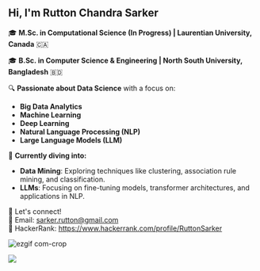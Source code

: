 <h2><strong>Hi, I'm Rutton Chandra Sarker</strong></h2>  

🎓 **M.Sc. in Computational Science (In Progress) | Laurentian University, Canada** 🇨🇦

🎓 **B.Sc. in Computer Science & Engineering | North South University, Bangladesh** 🇧🇩

🔍 **Passionate about Data Science** with a focus on:  
- **Big Data Analytics**  
- **Machine Learning**  
- **Deep Learning**  
- **Natural Language Processing (NLP)**  
- **Large Language Models (LLM)**

🚀 **Currently diving into:**  
- **Data Mining**: Exploring techniques like clustering, association rule mining, and classification.  
- **LLMs**: Focusing on fine-tuning models, transformer architectures, and applications in NLP.

🔗 Let's connect!  
📧 Email: [sarker.rutton@gmail.com](mailto:sarker.rutton@gmail.com)  
📂 HackerRank: https://www.hackerrank.com/profile/RuttonSarker


   ![ezgif com-crop](https://user-images.githubusercontent.com/59698649/222917196-63c89a98-c001-4a86-a584-6a5096e6cfef.gif)


   ![](https://komarev.com/ghpvc/?username=RuttonSarker&color=red&style=for-the-badge)




<!---
RuttonSarker/RuttonSarker is a ✨ special ✨ repository because its `README.md` (this file) appears on your GitHub profile.
You can click the Preview link to take a look at your changes.
--->
